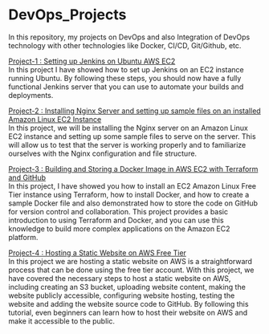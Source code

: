 # DevOps_Projects

In this repository, my projects on DevOps and also Integration of DevOps technology with other technologies like Docker, CI/CD, Git/Github, etc.<br>

<a href="https://github.com/sajathfirthows/DevOps_Projects/tree/master/Setting%20up%20Jenkins%20on%20Ubuntu%20AWS%20EC2">Project-1 : Setting up Jenkins on Ubuntu AWS EC2</a><br>
In this project I have showed how to set up Jenkins on an EC2 instance running Ubuntu. By following these steps, you should now have a fully functional Jenkins server that you can use to automate your builds and deployments.<br>

<a href="https://github.com/sajathfirthows/DevOps_Projects/tree/master/Installing%20Nginx%20Server%20and%20setting%20up%20sample%20files%20on%20an%20installed%20Amazon%20Linux%20EC2%20Instance">Project-2 : Installing Nginx Server and setting up sample files on an installed Amazon Linux EC2 Instance</a><br>
In this project, we will be installing the Nginx server on an Amazon Linux EC2 instance and setting up some sample files to serve on the server. This will allow us to test that the server is working properly and to familiarize ourselves with the Nginx configuration and file structure.<br>

<a href="https://github.com/sajathfirthows/DevOps_Projects/tree/master/Building%20and%20Storing%20a%20Docker%20Image%20in%20AWS%20EC2%20with%20Terraform%20and%20GitHub:%20A%20Step-by-Step%20Guide">Project-3 : Building and Storing a Docker Image in AWS EC2 with Terraform and GitHub</a><br>
In this project, I have showed you how to install an EC2 Amazon Linux Free Tier instance using Terraform, how to install Docker, and how to create a sample Docker file and also demonstrated how to store the code on GitHub for version control and collaboration. This project provides a basic introduction to using Terraform and Docker, and you can use this knowledge to build more complex applications on the Amazon EC2 platform.


<a href="https://github.com/sajathfirthows/DevOps_Projects/tree/master/Hosting%20a%20Static%20Website%20on%20AWS%20Free%C2%A0Tier">Project-4 : Hosting a Static Website on AWS Free Tier</a><br>
In this project we are hosting a static website on AWS is a straightforward process that can be done using the free tier account. With this project, we have covered the necessary steps to host a static website on AWS, including creating an S3 bucket, uploading website content, making the website publicly accessible, configuring website hosting, testing the website and adding the website source code to GitHub. By following this tutorial, even beginners can learn how to host their website on AWS and make it accessible to the public. 
